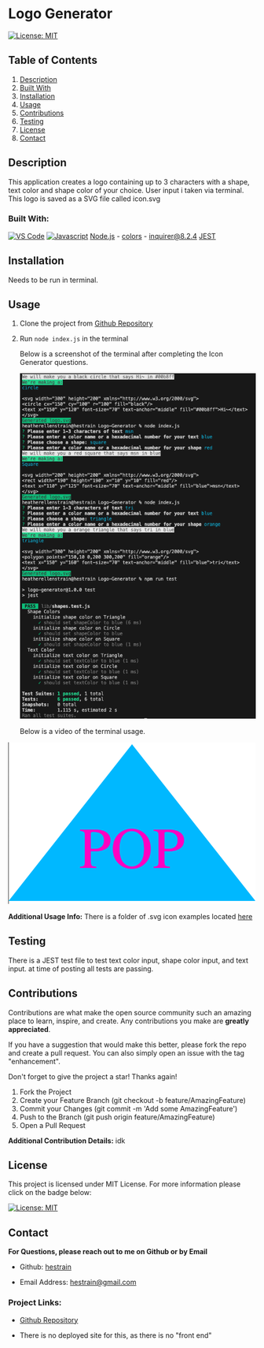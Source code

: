 <h1 style= "text-center"> Logo Generator </h1>
 


  [![License: MIT](https://img.shields.io/badge/License-MIT-yellow.svg)](https://opensource.org/licenses/MIT)


  ## Table of Contents
<ol>
<li>
<a href="#description"> Description </a>
</li>
<li> <a href="#built-with"> Built With </a>
</li>
<li><a href="#installation"> Installation </a>
</li>
<li>
<a href="#usage"> Usage </a>
</li>
<li><a href="#contributions"> Contributions </a>
</li>
<li>
<a href="#testing"> Testing </a>
</li>
<li>
<a href="#license"> License </a>
</li>
<li>
<a href="#contact"> Contact </a>
</li> 
</ol>

## Description 
 
  This application creates a logo containing up to 3 characters with a shape, text color and shape color of your choice. 
  User input i taken via terminal.
  This logo is saved as a SVG file called icon.svg
 

### Built With: 

  [![VS Code](https://img.shields.io/badge/IDE-VSCode-0000ff?style=plastic&logo=VisualStudioCode&logoWidth=10)](https://code.visualstudio.com/docs)
  [![Javascript](https://img.shields.io/badge/Language-JavaScript-ff0000?style=plastic&logo=JavaScript&logoWidth=10)](https://javascript.info/)
  [Node.js](https://nodejs.org/en/about)
    - [colors](https://www.npmjs.com/package/colors)
    - [inquirer@8.2.4](https://www.npmjs.com/package/inquirer/v/8.2.4)
  [JEST](https://jestjs.io/docs/getting-started)

## Installation 
 
   Needs to be run in terminal.

## Usage 

1. Clone the project from [Github Repository](https://github.com/hestrain/Logo-Generator)
2. Run ```node index.js``` in the terminal

   Below is a screenshot of the terminal after completing the Icon Generator questions. 

   ![Terminal View](/assets/images/iconGen%20Terminal.png)
   
   Below is a video of the terminal usage. 

  [![Video of terminal usage](/assets/images/iconthumbnail.png)](https://youtu.be/ti7fTNScWLY)
 
**Additional Usage Info:** 
   There is a folder of .svg icon examples located [here](/examples/)

## Testing 

  There is a JEST test file to test text color input, shape color input, and text input. 
  at time of posting all tests are passing.

## Contributions 

   Contributions are what make the open source community such an amazing place to learn, inspire, and create. Any contributions you make are **greatly appreciated**. 



If you have a suggestion that would make this better, please fork the repo and create a pull request. You can also simply open an issue with the tag "enhancement".

Don't forget to give the project a star! Thanks again!


1. Fork the Project
2. Create your Feature Branch (git checkout -b feature/AmazingFeature)
3. Commit your Changes (git commit -m 'Add some AmazingFeature')
4. Push to the Branch (git push origin feature/AmazingFeature)
5. Open a Pull Request


 
 **Additional Contribution Details:** 
   idk

## License 
 
  This project is licensed under MIT License. For more information please click on the badge below: 
  
 
 [![License: MIT](https://img.shields.io/badge/License-MIT-yellow.svg)](https://opensource.org/licenses/MIT)

## Contact 
 
**For Questions, please reach out to me on Github or by Email** 

- Github: 
[hestrain](https://github.com/hestrain)

- Email Address: 
[hestrain@gmail.com](mailto:hestrain@gmail.com)

### Project Links: 

 - [Github Repository](https://github.com/hestrain/Logo-Generator)

 - There is no deployed site for this, as there is no "front end"